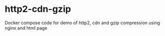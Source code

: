 # http2-cdn-gzip
Docker compose code for demo of http2, cdn and gzip compression using nginx and html page
